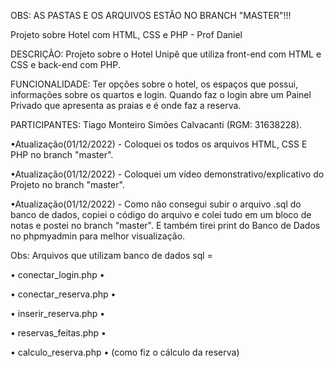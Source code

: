 OBS: AS PASTAS E OS ARQUIVOS ESTÃO NO BRANCH "MASTER"!!!

Projeto sobre Hotel com HTML, CSS e PHP - Prof Daniel

DESCRIÇÃO: Projeto sobre o Hotel Unipê que utiliza front-end com HTML e CSS e back-end com PHP.

FUNCIONALIDADE: Ter opções sobre o hotel, os espaços que possui, informações sobre os quartos e login. Quando faz o login abre um Painel Privado que apresenta as praias e é onde faz a reserva.


PARTICIPANTES: Tiago Monteiro Simões Calvacanti (RGM: 31638228).

•Atualização(01/12/2022) - Coloquei os todos os arquivos HTML, CSS E PHP no branch "master".

•Atualização(01/12/2022) - Coloquei um vídeo demonstrativo/explicativo do Projeto no branch "master".

•Atualização(01/12/2022) - Como não consegui subir o arquivo .sql do banco de dados, copiei o código do arquivo e colei tudo em um bloco de notas e postei no branch "master". E também tirei print do Banco de Dados no phpmyadmin para melhor visualização.

Obs: Arquivos que utilizam banco de dados sql =

• conectar_login.php •

• conectar_reserva.php •

• inserir_reserva.php •

• reservas_feitas.php •

• calculo_reserva.php • (como fiz o cálculo da reserva)
